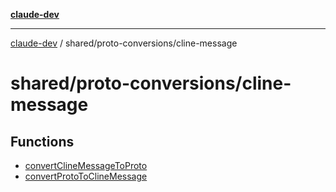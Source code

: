 [**claude-dev**](../../../README.md)

***

[claude-dev](../../../README.md) / shared/proto-conversions/cline-message

# shared/proto-conversions/cline-message

## Functions

- [convertClineMessageToProto](functions/convertClineMessageToProto.md)
- [convertProtoToClineMessage](functions/convertProtoToClineMessage.md)
